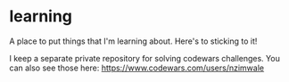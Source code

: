 # learning
A place to put things that I'm learning about.
Here's to sticking to it!

I keep a separate private repository for solving codewars challenges. You can also see those here: https://www.codewars.com/users/nzimwale
